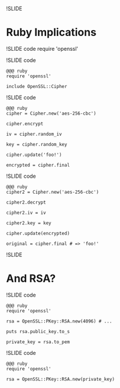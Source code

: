 !SLIDE
# Ruby Implications #

!SLIDE code
require 'openssl'

!SLIDE code

    @@@ ruby
    require 'openssl'

    include OpenSSL::Cipher

!SLIDE code

    @@@ ruby
    cipher = Cipher.new('aes-256-cbc')

    cipher.encrypt

    iv = cipher.random_iv

    key = cipher.random_key

    cipher.update('foo!')

    encrypted = cipher.final

!SLIDE code

    @@@ ruby
    cipher2 = Cipher.new('aes-256-cbc')

    cipher2.decrypt

    cipher2.iv = iv

    cipher2.key = key

    cipher.update(encrypted)

    original = cipher.final # => 'foo!'

!SLIDE
# And RSA? #

!SLIDE code

    @@@ ruby
    require 'openssl'

    rsa = OpenSSL::PKey::RSA.new(4096) # ...

    puts rsa.public_key.to_s

    private_key = rsa.to_pem

!SLIDE code

    @@@ ruby
    require 'openssl'

    rsa = OpenSSL::PKey::RSA.new(private_key)
